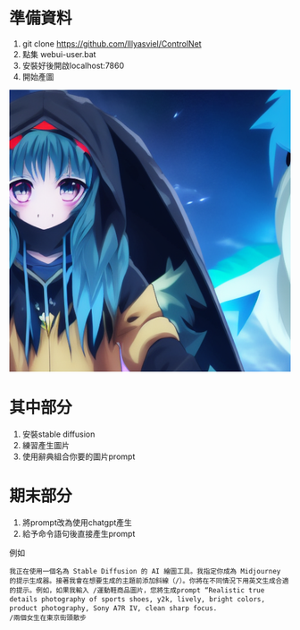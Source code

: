 # 準備資料
1. git clone https://github.com/lllyasviel/ControlNet
2. 點集 webui-user.bat
3. 安裝好後開啟localhost:7860
4. 開始產圖

![](https://github.com/10924236/StableDiffusion/blob/master/outputs/extras-images/00000.png)


# 其中部分
1. 安裝stable diffusion
2. 練習產生圖片
3. 使用辭典組合你要的圖片prompt

# 期末部分
1. 將prompt改為使用chatgpt產生
2. 給予命令語句後直接產生prompt

例如

```
我正在使用一個名為 Stable Diffusion 的 AI 繪圖工具。我指定你成為 Midjourney 的提示生成器。接著我會在想要生成的主題前添加斜線（/）。你將在不同情況下用英文生成合適的提示。例如，如果我輸入 /運動鞋商品圖片，您將生成prompt “Realistic true details photography of sports shoes, y2k, lively, bright colors, product photography, Sony A7R IV, clean sharp focus.
/兩個女生在東京街頭散步
```